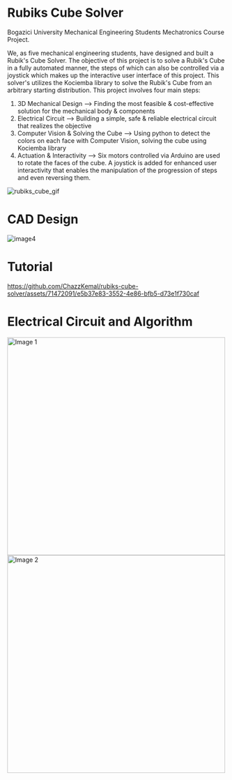 # Rubiks Cube Solver
Bogazici University Mechanical Engineering Students Mechatronics Course Project.

We, as five mechanical engineering students, have designed and built a Rubik's Cube Solver. The objective of this project is to solve a Rubik's Cube in a fully automated manner, the steps of which can also be controlled via a joystick which makes up the interactive user interface of this project. This solver's utilizes the Kociemba library to solve the Rubik's Cube from an arbitrary starting distribution. This project involves four main steps:
1. 3D Mechanical Design --> Finding the most feasible & cost-effective solution for the mechanical body & components
2. Electrical Circuit --> Building a simple, safe & reliable electrical circuit that realizes the objective 
3. Computer Vision & Solving the Cube --> Using python to detect the colors on each face with Computer Vision, solving the cube using Kociemba library
4. Actuation & Interactivity --> Six motors controlled via Arduino are used to rotate the faces of the cube. A joystick is added for enhanced user interactivity that enables the manipulation of the progression of steps and even reversing them.

![rubiks_cube_gif](https://github.com/ChazzKemal/Rubiks_Cube_Solver/assets/71472091/ef1a23b9-0788-4217-84a3-35cccd8e4b20)

# CAD Design

![image4](https://github.com/ChazzKemal/rubiks-cube-solver/assets/71472091/cba26fe3-c6c3-4172-a3f8-21f39b13be72)


# Tutorial

https://github.com/ChazzKemal/rubiks-cube-solver/assets/71472091/e5b37e83-3552-4e86-bfb5-d73e1f730caf

# Electrical Circuit and Algorithm

<div>
    <img src="https://github.com/ChazzKemal/rubiks-cube-solver/assets/71472091/bd418054-b82c-426a-9c7d-268aeffee62c" alt="Image 1" width="500" />
    <img src="https://github.com/ChazzKemal/rubiks-cube-solver/assets/71472091/f45a7b14-4dcc-4120-93cd-084d3e5781a5" alt="Image 2" width="500" />
</div>

